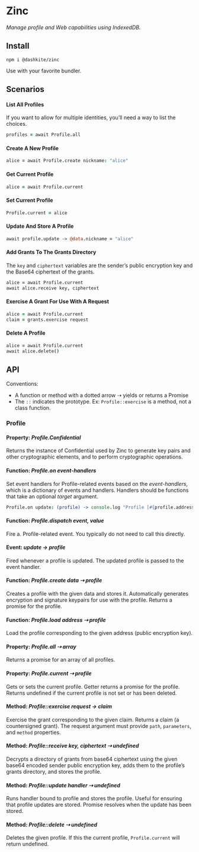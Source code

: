 # Zinc

_Manage profile and Web capabilities using IndexedDB._

## Install

`npm i @dashkite/zinc`

Use with your favorite bundler.

## Scenarios

#### List All Profiles

If you want to allow for multiple identities, you’ll need a way to list the choices.

```coffeescript
profiles = await Profile.all
```

#### Create A New Profile

```coffeescript
alice = await Profile.create nickname: "alice"
```

#### Get Current Profile

```coffeescript
alice = await Profile.current
```

#### Set Current Profile

```coffeescript
Profile.current = alice
```

#### Update And Store A Profile

```coffeescript
await profile.update -> @data.nickname = "alice"
```

#### Add Grants To The Grants Directory

The `key` and `ciphertext` variables are the sender’s public encryption key and the Base64 ciphertext of the grants.

```coffeescript
alice = await Profile.current
await alice.receive key, ciphertext
```

#### Exercise A Grant For Use With A Request

```coffeescript
alice = await Profile.current
claim = grants.exercise request
```

#### Delete A Profile

```coffeescript
alice = await Profile.current
await alice.delete()
```



## API

Conventions:

- A function or method with a dotted arrow ⇢ yields or returns a Promise
- The `::` indicates the prototype. Ex: `Profile::exercise` is a method, not a class function.

### Profile

#### Property: *Profile.Confidential*

Returns the instance of Confidential used by Zinc to generate key pairs and other cryptographic elements, and to perform cryptographic operations.

#### Function: *Profile.on event-handlers*

Set event handlers for Profile-related events based on the *event-handlers*, which is a dictionary of events and handlers. Handlers should be functions that take an optional _target_ argument.

```coffeescript
Profile.on update: (profile) -> console.log "Profile [#{profile.address}] updated"
```

#### Function: *Profile.dispatch event, value*

Fire a. Profile-related event. You typically do not need to call this directly.

#### Event: *update → profile*

Fired whenever a profile is updated. The updated profile is passed to the event handler.

#### Function: *Profile.create data ⇢ profile*

Creates a profile with the given data and stores it. Automatically generates encryption and signature keypairs for use with the profile. Returns a promise for the profile.

#### Function: *Profile.load address ⇢ profile*

Load the profile corresponding to the given address (public encryption key).

#### Property: *Profile.all ⇢ array*

Returns a promise for an array of all profiles.

#### Property: *Profile.current ⇢ profile*

Gets or sets the current profile. Getter returns a promise for the profile. Returns undefined if the current profile is not set or has been deleted.

#### Method: *Profile::exercise request → claim*

Exercise the grant corresponding to the given claim. Returns a claim (a countersigned grant). The request argument must provide `path`, `parameters`, and `method` properties.

#### Method: *Profile::receive key, ciphertext ⇢ undefined*

Decrypts a directory of grants from base64 ciphertext using the given base64 encoded sender public encryption key, adds them to the profile’s grants directory, and stores the profile.

#### Method: *Profile::update handler ⇢ undefined*

Runs handler bound to profile and stores the profile. Useful for ensuring that profile updates are stored. Promise resolves when the update has been stored.

#### Method: *Profile::delete ⇢ undefined*

Deletes the given profile. If this the current profile, `Profile.current` will return undefined.
